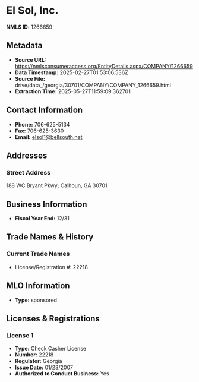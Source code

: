 # El Sol, Inc.

**NMLS ID:** 1266659

## Metadata
- **Source URL:** https://nmlsconsumeraccess.org/EntityDetails.aspx/COMPANY/1266659
- **Data Timestamp:** 2025-02-27T01:53:06.536Z
- **Source File:** drive/data_/georgia/30701/COMPANY/COMPANY_1266659.html
- **Extraction Time:** 2025-05-27T11:59:09.362701

## Contact Information
- **Phone:** 706-625-5134
- **Fax:** 706-625-3630
- **Email:** elsol1@bellsouth.net

## Addresses
### Street Address
188 WC Bryant Pkwy; Calhoun, GA 30701

## Business Information
- **Fiscal Year End:** 12/31

## Trade Names & History
### Current Trade Names
- License/Registration #: 22218

## MLO Information
- **Type:** sponsored

## Licenses & Registrations

### License 1
- **Type:** Check Casher License
- **Number:** 22218
- **Regulator:** Georgia
- **Issue Date:** 01/23/2007
- **Authorized to Conduct Business:** Yes

